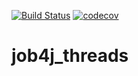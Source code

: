 [![Build Status](https://app.travis-ci.com/Azamat-Sult/job4j_threads.svg?branch=main)](https://app.travis-ci.com/Azamat-Sult/job4j_threads)
[![codecov](https://codecov.io/gh/Azamat-Sult/job4j_threads/branch/main/graph/badge.svg?token=LQDILX8KY5)](https://codecov.io/gh/Azamat-Sult/job4j_threads)

# job4j_threads